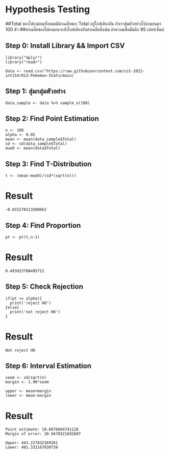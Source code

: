 # Hypothesis Testing
##Total ของโปเกม่อนทั้งหมดมีค่าเฉลี่ยของ Total อยู่ใกล้เคียงกัน ถ้าเราสุ่มตัวอย่างโปเกมอนมา 100 ตัว 
##ค่าเฉลี่ยของโปเกมอนจะยังใกล้เคียงกับค่าเฉลี่ยดั้งเดิม ค่าความเชื่อมั่นคือ 95 เปอร์เซ็นต์


## Step 0: Install Library && Import CSV
```
library("dplyr")
library("readr")

data <- read.csv("https://raw.githubusercontent.com/sit-2021-int214/013-Pokemon-Stats/main/
```

## Step 1: สุ่มกลุ่มตัวอย่าง
```
data_sample <- data %>% sample_n(100)
```

## Step 2: Find Point Estimation
```
n <- 100
alpha <- 0.05
mean <- mean(data_sample$Total)
sd <- sd(data_sample$Total)
mue0 <- mean(data$Total)
```

## Step 3: Find T-Distribution
```
t <- (mean-mue0)/(sd*(sqrt(n)))	
```
# Result
```
-0.015270113580662
```


## Step 4: Find Proportion
```
pt <- pt(t,n-1)
```
# Result
```
0.493923708495712
```

## Step 5: Check Rejection
```
if(pt <= alpha){
  print('reject H0')
}else{
  print('not reject H0')
}
```
# Result
```
Not reject H0
```

## Step 6: Interval Estimation
```
seom <- sd/sqrt(n)
margin <- 1.96*seom

upper <- mean+margin
lower <- mean-margin
```
# Result
```
Point estimate: 10.6876694741126
Margin of error: 20.9478321692607

Upper: 443.227832169261
Lower: 401.332167830739
```
